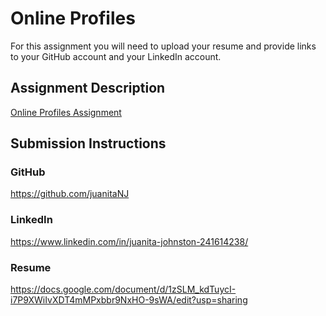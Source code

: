 # Online Profiles
For this assignment you will need to upload your resume and provide links to your GitHub account and your LinkedIn account.

## Assignment Description
[Online Profiles Assignment](https://education.launchcode.org/liftoff/modules/assignments/online-profiles)

## Submission Instructions
 
### GitHub

https://github.com/juanitaNJ 

### LinkedIn

https://www.linkedin.com/in/juanita-johnston-241614238/

### Resume

https://docs.google.com/document/d/1zSLM_kdTuycI-i7P9XWiIvXDT4mMPxbbr9NxHO-9sWA/edit?usp=sharing
